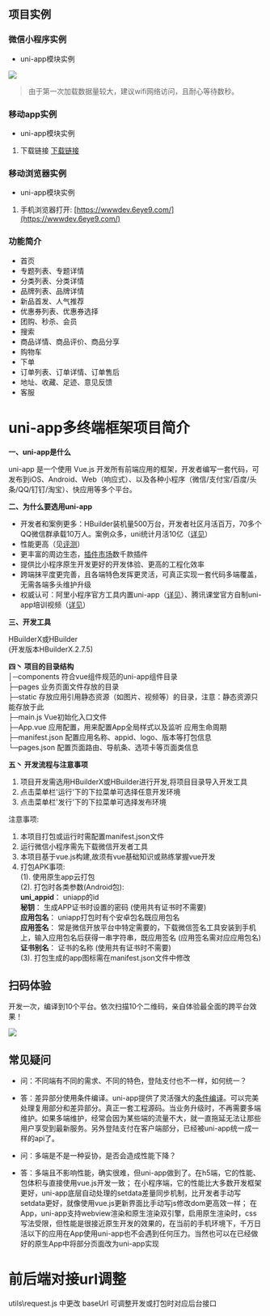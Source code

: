 ## 项目实例

### 微信小程序实例

* uni-app模块实例

![](./img/demo.jpg)

> 由于第一次加载数据量较大，建议wifi网络访问，且耐心等待数秒。  

### 移动app实例

* uni-app模块实例

1. 下载链接 [下载链接]()

### 移动浏览器实例

* uni-app模块实例

1. 手机浏览器打开: [https://wwwdev.6eye9.com/](https://wwwdev.6eye9.com/)

### 功能简介

* 首页
* 专题列表、专题详情
* 分类列表、分类详情
* 品牌列表、品牌详情
* 新品首发、人气推荐
* 优惠券列表、优惠券选择
* 团购、秒杀、会员
* 搜索
* 商品详情、商品评价、商品分享
* 购物车
* 下单
* 订单列表、订单详情、订单售后
* 地址、收藏、足迹、意见反馈
* 客服

# uni-app多终端框架项目简介  
**一、uni-app是什么**  

uni-app 是一个使用 Vue.js 开发所有前端应用的框架，开发者编写一套代码，可发布到iOS、Android、Web（响应式）、以及各种小程序（微信/支付宝/百度/头条/QQ/钉钉/淘宝）、快应用等多个平台。  
	  
	  
**二、为什么要选用uni-app** 
- 开发者和案例更多：HBuilder装机量500万台，开发者社区月活百万，70多个QQ微信群承载10万人。案例众多，uni统计月活10亿（[详见](https://uniapp.dcloud.io/case)）
- 性能更高（见[评测](https://juejin.im/post/5ca1736af265da30ae314248)）
- 更丰富的周边生态，[插件市场](https://ext.dcloud.net.cn/)数千款插件
- 提供比小程序原生开发更好的开发体验、更高的工程化效率
- 跨端抹平度更完善，且各端特色发挥更灵活，可真正实现一套代码多端覆盖，无需各端多头维护升级
- 权威认可：阿里小程序官方工具内置uni-app（[详见](https://docs.alipay.com/mini/ide/0.70-stable)）、腾讯课堂官方自制uni-app培训视频（[详见](https://ask.dcloud.net.cn/article/35640)）
	
**三、开发工具**  

HBuilderX或HBuilder  
(开发版本HBuilderX.2.7.5)  
  
**四丶 项目的目录结构**  
│─components            符合vue组件规范的uni-app组件目录    
├─pages                 业务页面文件存放的目录   
├─static                存放应用引用静态资源（如图片、视频等）的目录，注意：静态资源只能存放于此  
├─main.js               Vue初始化入口文件  
├─App.vue               应用配置，用来配置App全局样式以及监听 应用生命周期  
├─manifest.json         配置应用名称、appid、logo、版本等打包信息  
└─pages.json            配置页面路由、导航条、选项卡等页面类信息  
   
**五丶 开发流程与注意事项**   
1. 项目开发需选用HBuilderX或HBuilder进行开发,将项目目录导入开发工具  
2. 点击菜单栏'运行'下的下拉菜单可选择任意开发环境  
3. 点击菜单栏'发行'下的下拉菜单可选择发布环境  

注意事项:  
1. 本项目打包或运行时需配置manifest.json文件  
2. 运行微信小程序需先下载微信开发者工具  
3. 本项目基于vue.js构建,故须有vue基础知识或熟练掌握vue开发  
4. 打包APK事项:  
    (1). 使用原生app云打包  
    (2). 打包时各类参数(Android包):  
          **uni_appid**： uniapp的id  
          **秘钥**： 生成APP证书时设置的密码  (使用共有证书时不需要)  
          **应用包名**： uniapp打包时有个安卓包名既应用包名  
          **应用签名**： 常是微信开放平台中特定需要的，下载微信签名工具安装到手机上，输入应用包名后获得一串字符串，既应用签名  (应用签名需对应应用包名)  
          **证书别名**： 证书的名称  (使用共有证书时不需要)  
    (3). 打包生成的app图标需在manifest.json文件中修改

## 扫码体验 

开发一次，编译到10个平台。依次扫描10个二维码，亲自体验最全面的跨平台效果！

<img src="https://img.cdn.aliyun.dcloud.net.cn/uni-app/uni-app-qr-all.jpg"/>

## 常见疑问
- 问：不同端有不同的需求、不同的特色，登陆支付也不一样，如何统一？
- 答：差异部分使用条件编译。uni-app提供了灵活强大的[条件编译](https://uniapp.dcloud.io/platform)。可以完美处理复用部分和差异部分。真正一套工程源码。当业务升级时，不再需要多端维护。如果多端维护，经常会因为某些端的流量不大，就一直拖延无法让那些用户享受到最新服务。另外登陆支付在客户端部分，已经被uni-app统一成一样的api了。

- 问：多端是不是一种妥协，是否会造成性能下降？
- 答：多端且不影响性能，确实很难，但uni-app做到了。在h5端，它的性能、包体积与直接使用vue.js开发一致； 在小程序端，它的性能比大多数开发框架更好，uni-app底层自动处理的setdata差量同步机制，比开发者手动写setdata更好，就像使用vue.js更新界面比手动写js修改dom更高效一样； 在App，uni-app支持webview渲染和原生渲染双引擎，启用原生渲染时，css写法受限，但性能是很接近原生开发的效果的，在当前的手机环境下，千万日活以下的应用在App使用uni-app也不会遇到任何压力。当然也可以在已经做好的原生App中将部分页面改为uni-app实现

# 前后端对接url调整
utils\request.js 中更改 baseUrl 可调整开发或打包时对应后台接口